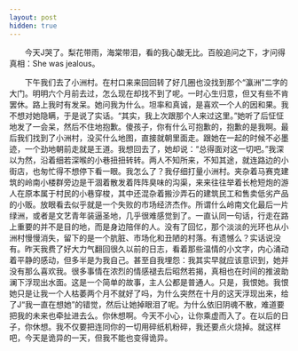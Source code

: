```yaml
---
layout: post
hidden: true
---
```

　　今天J哭了。梨花带雨，海棠带泪，看的我心酸无比。百般追问之下，才问得真相：She was jealous。

　　下午我们去了小洲村。在村口来来回回转了好几圈也没找到那个“瀛洲”二字的大门。明明六个月前去过，怎么现在却找不到了呢。一时心生归意，但又有些不肯罢休。路上我时有发呆。她问我为什么。坦率和真诚，是喜欢一个人的因和果。我不想对她隐瞒，于是说了实话。“其实，我上次跟那个人来过这里。”她听了后怔怔地发了一会呆，然后不住地抱歉。傻孩子，你有什么可抱歉的，抱歉的是我啊。最后我们找到了小洲村，没买什么地图，直接就朝里面走。跟她在一起的时候不必墨迹，一个劲地朝前走就是王道。我想回去了，她却说：“总得面对这一切吧。”我深以为然，沿着细若深喉的小巷扭扭转转。两人不知所来，不知其途，就连路边的小街店，也匆忙得不想停下看一眼。我怎么了？我仔细打量小洲村。夹杂着马赛克建筑的岭南小楼群旁边是干涸着散发着阵阵臭味的沟渠，来来往往举着长枪短炮的游人在原本属于村民的小巷穿梭，其中还混杂着搬沙弄石的建筑民工和售卖低劣产品的小贩。放眼看去似乎就是一个失败的市场经济杰作。所谓什么岭南文化最后一片绿洲，或者是文艺青年装逼圣地，几乎很难感觉到了。一直认同一句话，行走在路上重要的并不是目的地，而是身边陪伴的人。没有了回忆，那个淡淡的光环也从小洲村慢慢消失，留下的是一个肮脏、市场化和丑陋的村落。有遗憾么？实话说没有。昨天我费了好大力气翻回很久以前的日志，看着那些温情的小文字，内心涌动着平静的感动，但多半是为我自己。甚至自我埋怨：我其实早就应该意识到，她并没有那么喜欢我。很多事情在浓烈的情感褪去后昭然若揭，真相也在时间的推波助澜下浮现出水面。这是一个简单的故事，主人公都是普通人。只是，我恨她。我恨她只是让我一个人枯萎两个月不就好了吗，为什么突然在十月的这天浮现出来，给了J“我一直在想她”的错觉，然后让她掉眼泪了呢。为什么依旧阴魂不散，难道要把我的未来也牵扯进去么。你休想啊。今天不小心，让你乘虚而入了。在以后的日子，你休想。我不仅要把连同你的一切用碎纸机粉碎，我还要点火烧掉。就这样吧，今天是诡异的一天，但我不能也变得诡异。